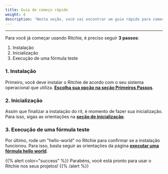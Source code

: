 ```yaml
---
title: Guia de começo rápido
weight: 4
description: 'Nesta seção, você vai encontrar um guia rápido para começar a usar o Ritchie.'
---
```


---

Para você já começar usando  Ritchie, é preciso seguir **3 passos**:

1. Instalação
2. Inicialização
3. Execução de uma fórmula teste

### **1. Instalação**

Primeiro, você deve instalar o Ritchie de acordo com o seu sistema operacional que utiliza. [**Escolha sua opção na seção Primeiros Passos**](/pt-br/primeiros-passos/).

### **2. Inicialização**

Assim que finalizar a instalação do rit, é momento de fazer sua inicialização. Para isso, sigas as orientações na [**seção de inicialização**](/pt-br/primeiros-passos/inicialização-do-cli/).

### **3. Execução de uma fórmula teste**

Por último, rode um "hello-world" no Ritchie para confirmar se a instalação funcionou. Para isso,  basta seguir as orientações da página [**executar uma fórmula hello world**](/pt-br/fórmulas/executar-uma-fórmula-hello-world).

{{% alert color="success" %}}
Parabéns, você está pronto para usar o Ritchie nos seus projetos!
{{% /alert %}}
